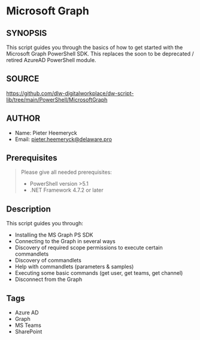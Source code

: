 # Microsoft Graph

## SYNOPSIS
This script guides you through the basics of how to get started with the Microsoft Graph PowerShell SDK. This replaces the soon to be deprecated / retired AzureAD PowerShell module.

## SOURCE
https://github.com/dlw-digitalworkplace/dw-script-lib/tree/main/PowerShell/MicrosoftGraph

## AUTHOR
 - Name: Pieter Heemeryck
 - Email: pieter.heemeryck@delaware.pro

## Prerequisites
> Please give all needed prerequisites:
>  - PowerShell version >5.1
>  - .NET Framework 4.7.2 or later

## Description
This script guides you through:
- Installing the MS Graph PS SDK
- Connecting to the Graph in several ways
- Discovery of required scope permissions to execute certain commandlets
- Discovery of commandlets
- Help with commandlets (parameters & samples)
- Executing some basic commands (get user, get teams, get channel)
- Disconnect from the Graph

## Tags
 * Azure AD
 * Graph
 * MS Teams
 * SharePoint